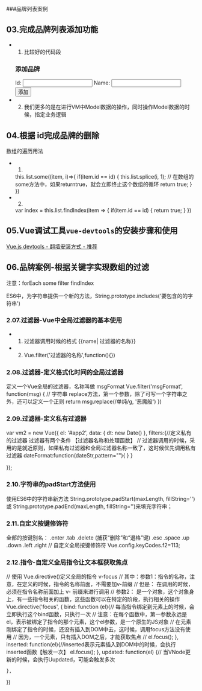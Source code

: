 ###品牌列表案例
## 03.完成品牌列表添加功能
+ 1. 比较好的代码段
    <div class="panel-heading">
        <h3 class="panel-title">添加品牌</h3>
    </div>
    <div class="panel-body form-inline">
        <label for="">
            Id:
            <input type="text" class="form-control">
        </label>
        <label for="">
            Name:
            <input type="text" class="form-control">
        </label>
        <input type="button" value="添加" class="btn btn-primary">
    </div>
+ 2. 我们更多的是在进行VM中Model数据的操作，同时操作Model数据的时候，指定业务逻辑
## 04.根据 id完成品牌的删除
数组的遍历用法
+ 1.
    this.list.some((item, i)=>{
        if(item.id == id) {
            this.list.splice(i, 1);
            // 在数组的some方法中，如果returntrue，就会立即终止这个数组的循环
            return true;
        }
    })
+ 2.
    var index =  this.list.findIndex(item => {
        if(item.id == id) {
            return true;
        }
    }) 
## 05.Vue调试工具`vue-devtools`的安装步骤和使用

[Vue.js devtools - 翻墙安装方式 - 推荐](https://chrome.google.com/webstore/detail/vuejs-devtools/nhdogjmejiglipccpnnnanhbledajbpd?hl=zh-CN) 


## 06.品牌案例-根据关键字实现数组的过滤
注意：forEach some filter findIndex

ES6中，为字符串提供一个新的方法，String.prototype.includes('要包含的的字符串')
### 2.07.过滤器-Vue中全局过滤器的基本使用
+ 1. 过滤器调用时候的格式 {{name| 过滤器的名称}}
+ 2. Vue.filter('过滤器的名称',function(){})
### 2.08.过滤器-定义格式化时间的全局过滤器
定义一个Vue全局的过滤器，名称叫做 msgFormat
 Vue.filter('msgFormat', function(msg) {
     // 字符串 replace方法，第一个参数，除了可写一个字符串之外，还可以定义一个正则
     return msg.replace(/单纯/g, '恶魔般')
 })
### 2.09.过滤器-定义私有过滤器
 var vm2 = new Vue({
    el: '#app2',
    data: {
        dt: new Date()
    },
    filters:{//定义私有的过滤器 过滤器有两个条件 【过滤器名称和处理函数】
    // 过滤器调用的时候，采用的是就近原则，如果私有过滤器和全局过滤器名称一致了，这时候优先调用私有过滤器
        dateFormat:function(dateStr,pattern=""){
        }
    }

});
### 2.10.字符串的padStart方法使用
使用ES6中的字符串新方法 String.prototype.padStart(maxLength, fillString='') 或 String.prototype.padEnd(maxLength, fillString='')来填充字符串；
### 2.11.自定义按键修饰符
全部的按键别名：
.enter
.tab
.delete (捕获“删除”和“退格”键)
.esc
.space
.up
.down
.left
.right
// 自定义全局按键修饰符 
Vue.config.keyCodes.f2=113;
### 2.12.指令-自定义全局指令让文本框获取焦点
// 使用 Vue.directive()定义全局的指令 v-focus
// 其中：参数1：指令的名称，注意，在定义的时候，指令的名称前面，不需要加v-前缀
// 但是： 在调用的时候，必须在指令名称前面加上 v- 前缀来进行调用
// 参数2： 是一个对象，这个对象身上，有一些指令相关的函数，这些函数可以在特定的阶段，执行相关的操作
Vue.directive('focus', {
    bind: function (el){// 每当指令绑定到元素上的时候，会立即执行这个bind函数，只执行一次
        // 注意：在每个函数中，第一参数永远是el，表示被绑定了指令的那个元素，这个el参数，是一个原生的JS对象
        // 在元素刚绑定了指令的时候，还没有插入到DOM中去，这时候，调用focus方法没有使用
        // 因为，一个元素，只有插入DOM之后，才能获取焦点
        // el.focus();
    },
    inserted: function(el){//inserted表示元素插入到DOM中的时候，会执行 inserted函数【触发一次】
        el.focus();
    },
    updated: function(el) {// 当VNode更新的时候，会执行Uupdated，可能会触发多次
        
    },
})